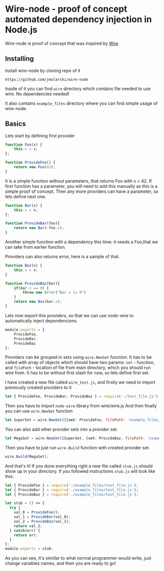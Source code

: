 # Wire-node - proof of concept automated dependency injection in Node.js

Wire-node is proof of concept that was inspired by [Wire](https://github.com/google/go-cloud/tree/master/wire) 

## Installing

Install wire-node by cloning repo of it
```
https://github.com/jmularski/wire-node
``` 
Inside of it you can find `wire` directory which contains file needed to use wire. No dependencies needed!

It also contains `example_files` directory where you can find simple usage of wire-node.

## Basics

Lets start by defining first provider

```js
function Foo(x) {
    this.x = x;
};

function ProvideFoo() {
    return new Foo(42);
}
```

It is a simple function without parameters, that returns Foo with x = 42. If first function has a parameter, you will need to add this manually as this is a simple proof of concept. Then any more providers can have a parameter, so lets define next one.

```js
function Bar(x) {
    this.x = x;
};

function ProvideBar(foo){
    return new Bar(-foo.x);
}
```

Another simple function with a dependency this time: it needs a Foo,that we can take from earlier function.

Providers can also returns error, here is a sample of that.

```js
function Baz(x) {
    this.x = x;
}

function ProvideBaz(bar){
    if(bar.x == 0) {
        throw new Error("Bar x is 0")
    }
    return new Baz(bar.x);
}
```

Lets now export this providers, so that we can use node-wire to automatically inject dependencions.

```js
module.exports = {
    ProvideFoo, 
    ProvideBar,
    ProvideBaz
};
```

Providers can be grouped in sets using `wire.NewSet` function.
It has to be called with array of objects which should have two params: `set` - function, and `filePath` - location of file from main directory, which you should run wire from. It has to be without first slash for now, so lets define first set.

I have created a new file called `wire_test.js`, and firstly we need to import previously created providers to it

```js
let { ProvideFoo, ProvideBar, ProvideBaz } = require('./test_file.js');
```

Then you have to import `node-wire` library from wire/wire.js
And then finally you can use `wire.NewSet` function

```js
let SuperSet = wire.NewSet([{set: ProvideFoo, filePath: 'example_files/test_file.js'}, {set: ProvideBar, filePath: 'example_files/test_file.js'}]);
```

You can also add other provider sets into a provider set.

```js
let MegaSet = wire.NewSet([SuperSet, {set: ProvideBaz, filePath: 'example_files/test_file.js' }]);
```

Then you have to just run `wire.Build` function with created provider set.

```js
wire.Build(MegaSet);
```

And that's it! If you done everything right a new file called `stub.js` should show up in your directory. If you followed instructions `stub.js` will look like this:

```js
let { ProvideFoo } = require('./example_files/test_file.js'); 
let { ProvideBar } = require('./example_files/test_file.js'); 
let { ProvideBaz } = require('./example_files/test_file.js'); 

let stub = () => { 
  try { 
    val_0 = ProvideFoo(); 
    val_1 = ProvideBar(val_0); 
    val_2 = ProvideBaz(val_1);
    return val_2; 
  } catch(err) {
    return err;
  }
};
module.exports = stub;
```

As you can see, it's simillar to what normal programmer would write, just change variables names, and then you are ready to go!
